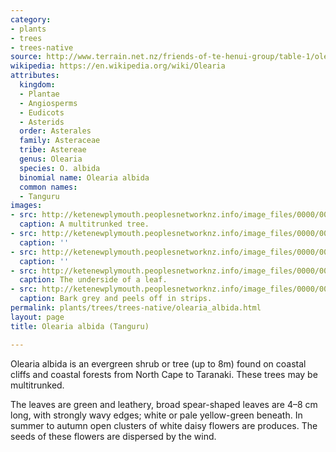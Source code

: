 ```yaml
---
category:
- plants
- trees
- trees-native
source: http://www.terrain.net.nz/friends-of-te-henui-group/table-1/olearia-albida-tanguru.html
wikipedia: https://en.wikipedia.org/wiki/Olearia
attributes:
  kingdom:
  - Plantae
  - Angiosperms
  - Eudicots
  - Asterids
  order: Asterales
  family: Asteraceae
  tribe: Astereae
  genus: Olearia
  species: O. albida
  binomial name: Olearia albida
  common names:
  - Tanguru
images:
- src: http://ketenewplymouth.peoplesnetworknz.info/image_files/0000/0006/1784/Olearia_albida__Tanguru.JPG
  caption: A multitrunked tree.
- src: http://ketenewplymouth.peoplesnetworknz.info/image_files/0000/0006/1764/Olearia_albida__Tanguru-001.JPG
  caption: ''
- src: http://ketenewplymouth.peoplesnetworknz.info/image_files/0000/0006/1769/Olearia_albida__Tanguru-002.JPG
  caption: ''
- src: http://ketenewplymouth.peoplesnetworknz.info/image_files/0000/0006/1774/Olearia_albida__Tanguru-003.JPG
  caption: The underside of a leaf.
- src: http://ketenewplymouth.peoplesnetworknz.info/image_files/0000/0006/1779/Olearia_albida__Tanguru-004.JPG
  caption: Bark grey and peels off in strips.
permalink: plants/trees/trees-native/olearia_albida.html
layout: page
title: Olearia albida (Tanguru)

---
```

Olearia albida is an evergreen shrub or tree (up to 8m) found on coastal cliffs and coastal forests from North Cape to Taranaki. These trees may be multitrunked.

The leaves are green and leathery, broad spear-shaped leaves are 4–8 cm long, with strongly wavy edges; white or pale yellow-green beneath. In summer to autumn open clusters of white daisy flowers are produces. The seeds of these flowers are dispersed by the wind.
